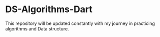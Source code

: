 # DS-Algorithms-Dart
This repository will be updated constantly with my journey in practicing algorithms and Data structure.
